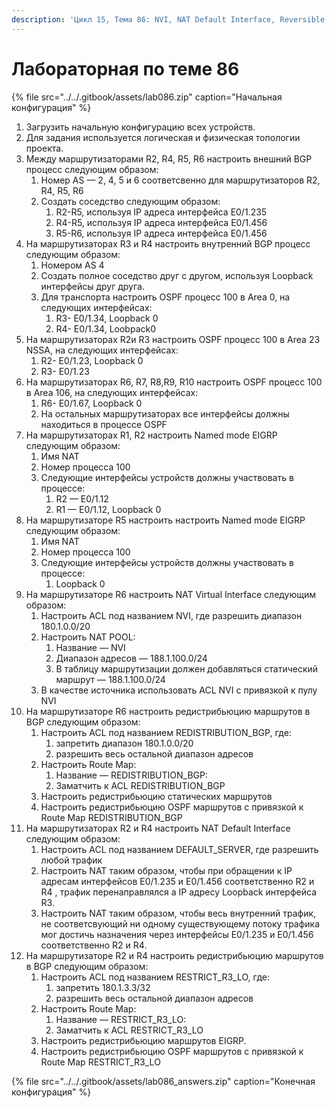 ```yaml
---
description: 'Цикл 15, Тема 86: NVI, NAT Default Interface, Reversible NAT'
---
```


# Лабораторная по теме 86

{% file src="../../.gitbook/assets/lab086.zip" caption="Начальная конфигурация" %}

1. Загрузить начальную конфигурацию всех устройств.
2. Для задания используется логическая и физическая топологии проекта.
3. Между маршрутизаторами R2, R4, R5, R6 настроить внешний BGP процесс следующим образом:
   1. Номер AS — 2, 4, 5 и 6 соответсвенно для маршрутизаторов R2, R4, R5, R6
   2. Создать соседство следующим образом:
      1. R2-R5, используя IP адреса интерфейса E0/1.235
      2. R4-R5, используя IP адреса интерфейса E0/1.456
      3. R5-R6, используя IP адреса интерфейса E0/1.456
4. На маршрутизаторах R3 и R4 настроить внутренний BGP процесс следующим образом:
   1. Номером AS 4
   2. Создать полное соседство друг с другом, используя Loopback интерфейсы друг друга.
   3. Для транспорта настроить OSPF процесс 100 в Аrea 0, на следующих интерфейсах:
      1. R3- E0/1.34, Loopback 0
      2. R4- E0/1.34, Loobpack0
5. На маршрутизаторах R2и R3 настроить OSPF процесс 100 в Аrea 23 NSSA, на следующих интерфейсах:
   1. R2- E0/1.23, Loopback 0
   2. R3- E0/1.23
6. На маршрутизаторах R6, R7, R8,R9, R10 настроить OSPF процесс 100 в Аrea 106, на следующих интерфейсах:
   1. R6- E0/1.67, Loopback 0
   2. На остальных маршрутизаторах все интерфейсы должны находиться в процессе OSPF
7. На маршрутизаторах R1, R2 настроить Named mode EIGRP следующим образом:
   1. Имя NAT
   2. Номер процесса 100
   3. Следующие интерфейсы устройств должны участвовать в процессе:
      1. R2 — E0/1.12
      2. R1 — E0/1.12, Loopback 0
8. На маршрутизаторе R5 настроить настроить Named mode EIGRP следующим образом:
   1. Имя NAT
   2. Номер процесса 100
   3. Следующие интерфейсы устройств должны участвовать в процессе:
      1. Loopback 0
9. На маршрутизаторе R6 настроить NAT Virtual Interface следующим образом:
   1. Настроить ACL под названием NVI, где разрешить диапазон 180.1.0.0/20
   2. Настроить NAT POOL:
      1. Название — NVI
      2. Диапазон адресов — 188.1.100.0/24
      3. В таблицу маршрутизации должен добавляться статический маршрут — 188.1.100.0/24
   3. В качестве источника использовать ACL NVI с привязкой к пулу NVI
10. На маршрутизаторе R6 настроить редистрибьюцию маршрутов в BGP следующим образом:
    1. Настроить ACL под названием REDISTRIBUTION\_BGP, где:
       1. запретить диапазон 180.1.0.0/20
       2. разрешить весь остальной диапазон адресов
    2. Настроить Route Map:
       1. Название — REDISTRIBUTION\_BGP:
       2. Заматчить к ACL REDISTRIBUTION\_BGP
    3. Настроить редистрибьюцию статических маршрутов
    4. Настроить редистрибьюцию OSPF маршрутов с привязкой к Route Map REDISTRIBUTION\_BGP
11. На маршрутизаторах R2 и R4 настроить NAT Default Interface следующим образом:
    1. Настроить ACL под названием DEFAULT\_SERVER, где разрешить любой трафик
    2. Настроить NAT таким образом, чтобы при обращении к IP адресам интерфейсов E0/1.235 и E0/1.456 соответственно R2 и R4 , трафик перенаправлялся а IP адресу Loopback интерфейса R3.
    3. Настроить NAT таким образом, чтобы весь внутренний трафик, не соответсвующий ни одному существующему потоку трафика мог достичь назначения через интерфейсы E0/1.235 и E0/1.456 соответственно R2 и R4.
12. На маршрутизаторе R2 и R4 настроить редистрибьюцию маршрутов в BGP следующим образом:
    1. Настроить ACL под названием RESTRICT\_R3\_LO, где:
       1. запретить 180.1.3.3/32
       2. разрешить весь остальной диапазон адресов
    2. Настроить Route Map:
       1. Название — RESTRICT\_R3\_LO:
       2. Заматчить к ACL RESTRICT\_R3\_LO
    3. Настроить редистрибьюцию маршрутов EIGRP.
    4. Настроить редистрибьюцию OSPF маршрутов с привязкой к Route Map RESTRICT\_R3\_LO

{% file src="../../.gitbook/assets/lab086\_answers.zip" caption="Конечная конфигурация" %}


